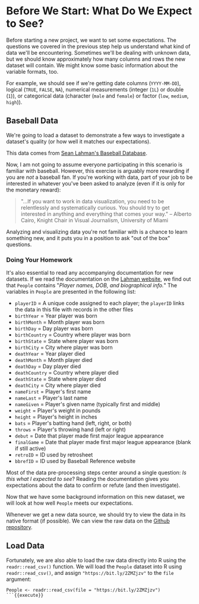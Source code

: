 # Before We Start: What Do We Expect to See?

Before starting a new project, we want to set some expectations. The questions we covered in the previous step help us understand what kind of data we'll be encountering. Sometimes we'll be dealing with unknown data, but we should know approximately how many columns and rows the new dataset will contain. We might know some basic information about the variable formats, too.

For example, we should see if we're getting date columns (`YYYY-MM-DD`), logical (`TRUE`, `FALSE`, `NA`), numerical measurements (integer (`1L`) or double (`1`)), or categorical data (character (`male` and `female`) or factor (`low`, `medium`, `high`)).

## Baseball Data

We're going to load a dataset to demonstrate a few ways to investigate a dataset's quality (or how well it matches our expectations).

This data comes from [Sean Lahman's Baseball Database](http://www.seanlahman.com/baseball-archive/statistics/).

Now, I am not going to assume everyone participating in this scenario is familiar with baseball. However, this exercise is arguably more rewarding if you are *not* a baseball fan. If you're working with data, part of your job to be interested in whatever you've been asked to analyze (even if it is only for the monetary reward):

> "...If you want to work in data visualization, you need to be relentlessly and systematically curious. You should try to get interested in anything and everything that comes your way." &ndash; Alberto Cairo, Knight Chair in Visual Journalism, University of Miami

Analyzing and visualizing data you're not familiar with is a chance to learn something new, and it puts you in a position to ask "out of the box" questions.

### Doing Your Homework

It's also essential to read any accompanying documentation for new datasets. If we read the documentation on the [Lahman website](http://www.seanlahman.com/files/database/readme2017.txt), we find out that `People` contains "*Player names, DOB, and biographical info.*"
The variables in `People` are presented in the following list:

<!-- **People table** -->

* `playerID` = A unique code assigned to each player; the `playerID` links the data in this file with records in the other files
* `birthYear` = Year player was born
* `birthMonth` = Month player was born
* `birthDay` = Day player was born
* `birthCountry` = Country where player was born
* `birthState` = State where player was born
* `birthCity` = City where player was born
* `deathYear` = Year player died
* `deathMonth` = Month player died
* `deathDay` = Day player died
* `deathCountry` = Country where player died
* `deathState` = State where player died
* `deathCity` = City where player died
* `nameFirst` = Player's first name
* `nameLast` = Player's last name
* `nameGiven` = Player's given name (typically first and middle)
* `weight` = Player's weight in pounds
* `height` = Player's height in inches
* `bats` = Player's batting hand (left, right, or both)
* `throws` = Player's throwing hand (left or right)
* `debut` = Date that player made first major league appearance
* `finalGame` = Date that player made first major league appearance (blank if still active)
* `retroID` = ID used by retrosheet
* `bbrefID` = ID used by Baseball Reference website

Most of the data pre-processing steps center around a single question: *Is this what I expected to see*? Reading the documentation gives you expectations about the data to confirm or refute (and then investigate).

Now that we have some background information on this new dataset, we will look at how well `People` meets our expectations.

Whenever we get a new data source, we should try to view the data in its native format (if possible). We can view the raw data on the [Github repository](https://resources.oreilly.com/katacoda/martin-frigaard/blob/master/data/People.csv).

## Load Data

Fortunately, we are also able to load the raw data directly into R using the `readr::read_csv()` function. We will load the `People` dataset into R using `readr::read_csv()`, and assign `"https://bit.ly/2ZMZjzv"` to the `file` argument:

```
People <- readr::read_csv(file = "https://bit.ly/2ZMZjzv")
```{{execute}}
